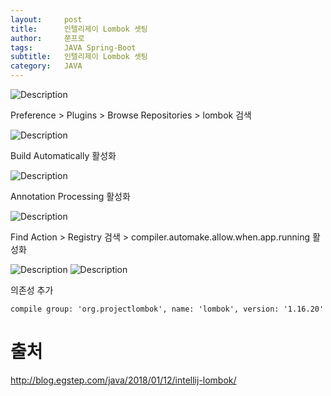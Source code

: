 ```yaml
---
layout:     post
title:      인텔리제이 Lombok 셋팅
author:     쭌프로
tags:       JAVA Spring-Boot
subtitle:   인텔리제이 Lombok 셋팅
category:   JAVA
---
```


<!-- Start Writing Below in Markdown -->

![Description](https://alalstjr.github.io/jjunpro.github.io/img/java_bg.png)

Preference > Plugins > Browse Repositories > lombok 검색

![Description](https://alalstjr.github.io/jjunpro.github.io/img/2019/09/2019-09-18-1.png)

Build Automatically 활성화

![Description](https://alalstjr.github.io/jjunpro.github.io/img/2019/09/2019-09-18-2.png)

Annotation Processing 활성화

![Description](https://alalstjr.github.io/jjunpro.github.io/img/2019/09/2019-09-18-3.png)

Find Action > Registry 검색 > compiler.automake.allow.when.app.running 활성화

![Description](https://alalstjr.github.io/jjunpro.github.io/img/2019/09/2019-09-18-4.png)
![Description](https://alalstjr.github.io/jjunpro.github.io/img/2019/09/2019-09-18-5.png)

의존성 추가

~~~
compile group: 'org.projectlombok', name: 'lombok', version: '1.16.20'
~~~

# 출처

http://blog.egstep.com/java/2018/01/12/intellij-lombok/
